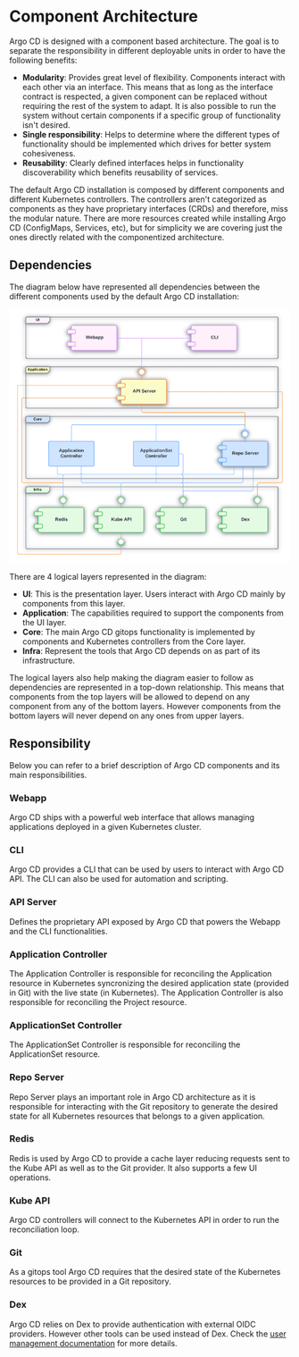 # Component Architecture

Argo CD is designed with a component based architecture. The goal is
to separate the responsibility in different deployable units in order
to have the following benefits:

- **Modularity**: Provides great level of flexibility. Components
  interact with each other via an interface. This means that as long
  as the interface contract is respected, a given component can be
  replaced without requiring the rest of the system to adapt. It is
  also possible to run the system without certain components if a
  specific group of functionality isn't desired.
- **Single responsibility**: Helps to determine where the different
  types of functionality should be implemented which drives for
  better system cohesiveness.
- **Reusability**: Clearly defined interfaces helps in functionality
  discoverability which benefits reusability of services.

The default Argo CD installation is composed by different components
and different Kubernetes controllers. The controllers aren't
categorized as components as they have proprietary interfaces (CRDs)
and therefore, miss the modular nature. There are more resources
created while installing Argo CD (ConfigMaps, Services, etc), but for
simplicity we are covering just the ones directly related with the
componentized architecture.

## Dependencies

The diagram below have represented all dependencies between the
different components used by the default Argo CD installation:

![Components Diagram](../../assets/argocd-components.png)

There are 4 logical layers represented in the diagram:

- **UI**: This is the presentation layer. Users interact with Argo CD
  mainly by components from this layer.
- **Application**: The capabilities required to support the components
  from the UI layer.
- **Core**: The main Argo CD gitops functionality is implemented by
  components and Kubernetes controllers from the Core layer.
- **Infra**: Represent the tools that Argo CD depends on as part of
  its infrastructure.

The logical layers also help making the diagram easier to follow as
dependencies are represented in a top-down relationship. This means
that components from the top layers will be allowed to depend on any
component from any of the bottom layers. However components from the
bottom layers will never depend on any ones from upper layers.

## Responsibility

Below you can refer to a brief description of Argo CD components and
its main responsibilities.

### Webapp

Argo CD ships with a powerful web interface that allows managing
applications deployed in a given Kubernetes cluster.

### CLI

Argo CD provides a CLI that can be used by users to interact with Argo
CD API. The CLI can also be used for automation and scripting.

### API Server

Defines the proprietary API exposed by Argo CD that powers the Webapp
and the CLI functionalities.

### Application Controller

The Application Controller is responsible for reconciling the
Application resource in Kubernetes syncronizing the desired
application state (provided in Git) with the live state (in
Kubernetes). The Application Controller is also responsible for
reconciling the Project resource.

### ApplicationSet Controller

The ApplicationSet Controller is responsible for reconciling the
ApplicationSet resource.

### Repo Server

Repo Server plays an important role in Argo CD architecture as it is
responsible for interacting with the Git repository to generate the
desired state for all Kubernetes resources that belongs to a given
application.

### Redis

Redis is used by Argo CD to provide a cache layer reducing requests
sent to the Kube API as well as to the Git provider. It also supports
a few UI operations.

### Kube API

Argo CD controllers will connect to the Kubernetes API in order to run
the reconciliation loop.

### Git

As a gitops tool Argo CD requires that the desired state of the
Kubernetes resources to be provided in a Git repository.

### Dex

Argo CD relies on Dex to provide authentication with external OIDC
providers. However other tools can be used instead of Dex. Check the
[user management
documentation](../../operator-manual/user-management/index.md) for
more details.



